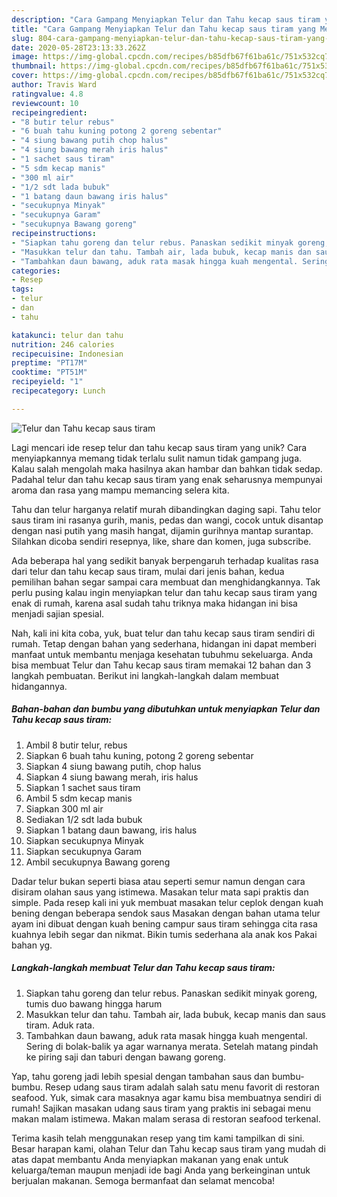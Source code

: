 ```yaml
---
description: "Cara Gampang Menyiapkan Telur dan Tahu kecap saus tiram yang Menggugah Selera"
title: "Cara Gampang Menyiapkan Telur dan Tahu kecap saus tiram yang Menggugah Selera"
slug: 804-cara-gampang-menyiapkan-telur-dan-tahu-kecap-saus-tiram-yang-menggugah-selera
date: 2020-05-28T23:13:33.262Z
image: https://img-global.cpcdn.com/recipes/b85dfb67f61ba61c/751x532cq70/telur-dan-tahu-kecap-saus-tiram-foto-resep-utama.jpg
thumbnail: https://img-global.cpcdn.com/recipes/b85dfb67f61ba61c/751x532cq70/telur-dan-tahu-kecap-saus-tiram-foto-resep-utama.jpg
cover: https://img-global.cpcdn.com/recipes/b85dfb67f61ba61c/751x532cq70/telur-dan-tahu-kecap-saus-tiram-foto-resep-utama.jpg
author: Travis Ward
ratingvalue: 4.8
reviewcount: 10
recipeingredient:
- "8 butir telur rebus"
- "6 buah tahu kuning potong 2 goreng sebentar"
- "4 siung bawang putih chop halus"
- "4 siung bawang merah iris halus"
- "1 sachet saus tiram"
- "5 sdm kecap manis"
- "300 ml air"
- "1/2 sdt lada bubuk"
- "1 batang daun bawang iris halus"
- "secukupnya Minyak"
- "secukupnya Garam"
- "secukupnya Bawang goreng"
recipeinstructions:
- "Siapkan tahu goreng dan telur rebus. Panaskan sedikit minyak goreng, tumis duo bawang hingga harum"
- "Masukkan telur dan tahu. Tambah air, lada bubuk, kecap manis dan saus tiram. Aduk rata."
- "Tambahkan daun bawang, aduk rata masak hingga kuah mengental. Sering di bolak-balik ya agar warnanya merata. Setelah matang pindah ke piring saji dan taburi dengan bawang goreng."
categories:
- Resep
tags:
- telur
- dan
- tahu

katakunci: telur dan tahu 
nutrition: 246 calories
recipecuisine: Indonesian
preptime: "PT17M"
cooktime: "PT51M"
recipeyield: "1"
recipecategory: Lunch

---
```



![Telur dan Tahu kecap saus tiram](https://img-global.cpcdn.com/recipes/b85dfb67f61ba61c/751x532cq70/telur-dan-tahu-kecap-saus-tiram-foto-resep-utama.jpg)

Lagi mencari ide resep telur dan tahu kecap saus tiram yang unik? Cara menyiapkannya memang tidak terlalu sulit namun tidak gampang juga. Kalau salah mengolah maka hasilnya akan hambar dan bahkan tidak sedap. Padahal telur dan tahu kecap saus tiram yang enak seharusnya mempunyai aroma dan rasa yang mampu memancing selera kita.

Tahu dan telur harganya relatif murah dibandingkan daging sapi. Tahu telor saus tiram ini rasanya gurih, manis, pedas dan wangi, cocok untuk disantap dengan nasi putih yang masih hangat, dijamin gurihnya mantap surantap. Silahkan dicoba sendiri resepnya, like, share dan komen, juga subscribe.

Ada beberapa hal yang sedikit banyak berpengaruh terhadap kualitas rasa dari telur dan tahu kecap saus tiram, mulai dari jenis bahan, kedua pemilihan bahan segar sampai cara membuat dan menghidangkannya. Tak perlu pusing kalau ingin menyiapkan telur dan tahu kecap saus tiram yang enak di rumah, karena asal sudah tahu triknya maka hidangan ini bisa menjadi sajian spesial.


Nah, kali ini kita coba, yuk, buat telur dan tahu kecap saus tiram sendiri di rumah. Tetap dengan bahan yang sederhana, hidangan ini dapat memberi manfaat untuk membantu menjaga kesehatan tubuhmu sekeluarga. Anda bisa membuat Telur dan Tahu kecap saus tiram memakai 12 bahan dan 3 langkah pembuatan. Berikut ini langkah-langkah dalam membuat hidangannya.

<!--inarticleads1-->

##### Bahan-bahan dan bumbu yang dibutuhkan untuk menyiapkan Telur dan Tahu kecap saus tiram:

1. Ambil 8 butir telur, rebus
1. Siapkan 6 buah tahu kuning, potong 2 goreng sebentar
1. Siapkan 4 siung bawang putih, chop halus
1. Siapkan 4 siung bawang merah, iris halus
1. Siapkan 1 sachet saus tiram
1. Ambil 5 sdm kecap manis
1. Siapkan 300 ml air
1. Sediakan 1/2 sdt lada bubuk
1. Siapkan 1 batang daun bawang, iris halus
1. Siapkan secukupnya Minyak
1. Siapkan secukupnya Garam
1. Ambil secukupnya Bawang goreng


Dadar telur bukan seperti biasa atau seperti semur namun dengan cara disiram olahan saus yang istimewa. Masakan telur mata sapi praktis dan simple. Pada resep kali ini yuk membuat masakan telur ceplok dengan kuah bening dengan beberapa sendok saus Masakan dengan bahan utama telur ayam ini dibuat dengan kuah bening campur saus tiram sehingga cita rasa kuahnya lebih segar dan nikmat. Bikin tumis sederhana ala anak kos Pakai bahan yg. 

<!--inarticleads2-->

##### Langkah-langkah membuat Telur dan Tahu kecap saus tiram:

1. Siapkan tahu goreng dan telur rebus. Panaskan sedikit minyak goreng, tumis duo bawang hingga harum
1. Masukkan telur dan tahu. Tambah air, lada bubuk, kecap manis dan saus tiram. Aduk rata.
1. Tambahkan daun bawang, aduk rata masak hingga kuah mengental. Sering di bolak-balik ya agar warnanya merata. Setelah matang pindah ke piring saji dan taburi dengan bawang goreng.


Yap, tahu goreng jadi lebih spesial dengan tambahan saus dan bumbu-bumbu. Resep udang saus tiram adalah salah satu menu favorit di restoran seafood. Yuk, simak cara masaknya agar kamu bisa membuatnya sendiri di rumah! Sajikan masakan udang saus tiram yang praktis ini sebagai menu makan malam istimewa. Makan malam serasa di restoran seafood terkenal. 

Terima kasih telah menggunakan resep yang tim kami tampilkan di sini. Besar harapan kami, olahan Telur dan Tahu kecap saus tiram yang mudah di atas dapat membantu Anda menyiapkan makanan yang enak untuk keluarga/teman maupun menjadi ide bagi Anda yang berkeinginan untuk berjualan makanan. Semoga bermanfaat dan selamat mencoba!
